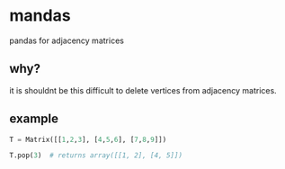# mandas
pandas for adjacency matrices

## why?
it is shouldnt be this difficult to delete vertices from adjacency matrices.

## example
```python
T = Matrix([[1,2,3], [4,5,6], [7,8,9]])

T.pop(3)  # returns array([[1, 2], [4, 5]])
```